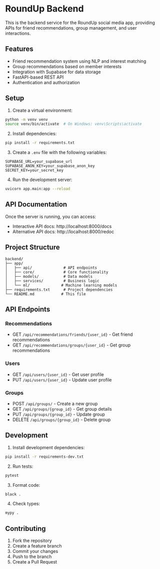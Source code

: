 # RoundUp Backend

This is the backend service for the RoundUp social media app, providing APIs for friend recommendations, group management, and user interactions.

## Features

- Friend recommendation system using NLP and interest matching
- Group recommendations based on member interests
- Integration with Supabase for data storage
- FastAPI-based REST API
- Authentication and authorization

## Setup

1. Create a virtual environment:
```bash
python -m venv venv
source venv/bin/activate  # On Windows: venv\Scripts\activate
```

2. Install dependencies:
```bash
pip install -r requirements.txt
```

3. Create a `.env` file with the following variables:
```
SUPABASE_URL=your_supabase_url
SUPABASE_ANON_KEY=your_supabase_anon_key
SECRET_KEY=your_secret_key
```

4. Run the development server:
```bash
uvicorn app.main:app --reload
```

## API Documentation

Once the server is running, you can access:
- Interactive API docs: http://localhost:8000/docs
- Alternative API docs: http://localhost:8000/redoc

## Project Structure

```
backend/
├── app/
│   ├── api/              # API endpoints
│   ├── core/             # Core functionality
│   ├── models/           # Data models
│   ├── services/         # Business logic
│   └── ml/              # Machine learning models
├── requirements.txt      # Project dependencies
└── README.md            # This file
```

## API Endpoints

### Recommendations
- GET `/api/recommendations/friends/{user_id}` - Get friend recommendations
- GET `/api/recommendations/groups/{user_id}` - Get group recommendations

### Users
- GET `/api/users/{user_id}` - Get user profile
- PUT `/api/users/{user_id}` - Update user profile

### Groups
- POST `/api/groups/` - Create a new group
- GET `/api/groups/{group_id}` - Get group details
- PUT `/api/groups/{group_id}` - Update group
- DELETE `/api/groups/{group_id}` - Delete group

## Development

1. Install development dependencies:
```bash
pip install -r requirements-dev.txt
```

2. Run tests:
```bash
pytest
```

3. Format code:
```bash
black .
```

4. Check types:
```bash
mypy .
```

## Contributing

1. Fork the repository
2. Create a feature branch
3. Commit your changes
4. Push to the branch
5. Create a Pull Request 